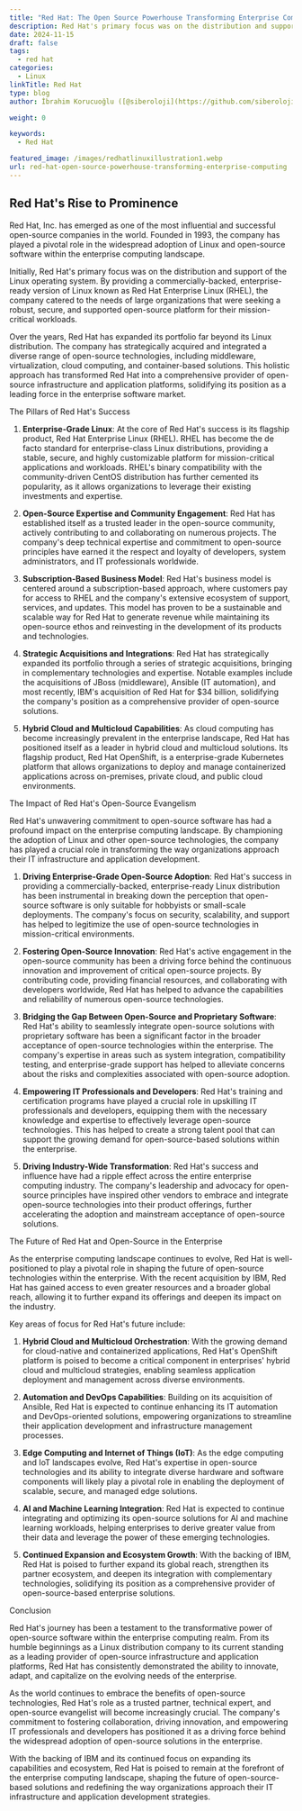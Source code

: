 ```yaml
---
title: "Red Hat: The Open Source Powerhouse Transforming Enterprise Computing"
description: Red Hat's primary focus was on the distribution and support of the Linux operating system. By providing a commercially-backed, enterprise-ready version of Linux known as Red Hat Enterprise Linux (RHEL),
date: 2024-11-15
draft: false
tags:
  - red hat
categories:
  - Linux
linkTitle: Red Hat
type: blog
author: İbrahim Korucuoğlu ([@siberoloji](https://github.com/siberoloji))

weight: 0

keywords:
  - Red Hat

featured_image: /images/redhatlinuxillustration1.webp
url: red-hat-open-source-powerhouse-transforming-enterprise-computing
---
```


## Red Hat's Rise to Prominence

Red Hat, Inc. has emerged as one of the most influential and successful open-source companies in the world. Founded in 1993, the company has played a pivotal role in the widespread adoption of Linux and open-source software within the enterprise computing landscape.

Initially, Red Hat's primary focus was on the distribution and support of the Linux operating system. By providing a commercially-backed, enterprise-ready version of Linux known as Red Hat Enterprise Linux (RHEL), the company catered to the needs of large organizations that were seeking a robust, secure, and supported open-source platform for their mission-critical workloads.

Over the years, Red Hat has expanded its portfolio far beyond its Linux distribution. The company has strategically acquired and integrated a diverse range of open-source technologies, including middleware, virtualization, cloud computing, and container-based solutions. This holistic approach has transformed Red Hat into a comprehensive provider of open-source infrastructure and application platforms, solidifying its position as a leading force in the enterprise software market.

The Pillars of Red Hat's Success

1. **Enterprise-Grade Linux**: At the core of Red Hat's success is its flagship product, Red Hat Enterprise Linux (RHEL). RHEL has become the de facto standard for enterprise-class Linux distributions, providing a stable, secure, and highly customizable platform for mission-critical applications and workloads. RHEL's binary compatibility with the community-driven CentOS distribution has further cemented its popularity, as it allows organizations to leverage their existing investments and expertise.

2. **Open-Source Expertise and Community Engagement**: Red Hat has established itself as a trusted leader in the open-source community, actively contributing to and collaborating on numerous projects. The company's deep technical expertise and commitment to open-source principles have earned it the respect and loyalty of developers, system administrators, and IT professionals worldwide.

3. **Subscription-Based Business Model**: Red Hat's business model is centered around a subscription-based approach, where customers pay for access to RHEL and the company's extensive ecosystem of support, services, and updates. This model has proven to be a sustainable and scalable way for Red Hat to generate revenue while maintaining its open-source ethos and reinvesting in the development of its products and technologies.

4. **Strategic Acquisitions and Integrations**: Red Hat has strategically expanded its portfolio through a series of strategic acquisitions, bringing in complementary technologies and expertise. Notable examples include the acquisitions of JBoss (middleware), Ansible (IT automation), and most recently, IBM's acquisition of Red Hat for $34 billion, solidifying the company's position as a comprehensive provider of open-source solutions.

5. **Hybrid Cloud and Multicloud Capabilities**: As cloud computing has become increasingly prevalent in the enterprise landscape, Red Hat has positioned itself as a leader in hybrid cloud and multicloud solutions. Its flagship product, Red Hat OpenShift, is a enterprise-grade Kubernetes platform that allows organizations to deploy and manage containerized applications across on-premises, private cloud, and public cloud environments.

The Impact of Red Hat's Open-Source Evangelism

Red Hat's unwavering commitment to open-source software has had a profound impact on the enterprise computing landscape. By championing the adoption of Linux and other open-source technologies, the company has played a crucial role in transforming the way organizations approach their IT infrastructure and application development.

1. **Driving Enterprise-Grade Open-Source Adoption**: Red Hat's success in providing a commercially-backed, enterprise-ready Linux distribution has been instrumental in breaking down the perception that open-source software is only suitable for hobbyists or small-scale deployments. The company's focus on security, scalability, and support has helped to legitimize the use of open-source technologies in mission-critical environments.

2. **Fostering Open-Source Innovation**: Red Hat's active engagement in the open-source community has been a driving force behind the continuous innovation and improvement of critical open-source projects. By contributing code, providing financial resources, and collaborating with developers worldwide, Red Hat has helped to advance the capabilities and reliability of numerous open-source technologies.

3. **Bridging the Gap Between Open-Source and Proprietary Software**: Red Hat's ability to seamlessly integrate open-source solutions with proprietary software has been a significant factor in the broader acceptance of open-source technologies within the enterprise. The company's expertise in areas such as system integration, compatibility testing, and enterprise-grade support has helped to alleviate concerns about the risks and complexities associated with open-source adoption.

4. **Empowering IT Professionals and Developers**: Red Hat's training and certification programs have played a crucial role in upskilling IT professionals and developers, equipping them with the necessary knowledge and expertise to effectively leverage open-source technologies. This has helped to create a strong talent pool that can support the growing demand for open-source-based solutions within the enterprise.

5. **Driving Industry-Wide Transformation**: Red Hat's success and influence have had a ripple effect across the entire enterprise computing industry. The company's leadership and advocacy for open-source principles have inspired other vendors to embrace and integrate open-source technologies into their product offerings, further accelerating the adoption and mainstream acceptance of open-source solutions.

The Future of Red Hat and Open-Source in the Enterprise

As the enterprise computing landscape continues to evolve, Red Hat is well-positioned to play a pivotal role in shaping the future of open-source technologies within the enterprise. With the recent acquisition by IBM, Red Hat has gained access to even greater resources and a broader global reach, allowing it to further expand its offerings and deepen its impact on the industry.

Key areas of focus for Red Hat's future include:

1. **Hybrid Cloud and Multicloud Orchestration**: With the growing demand for cloud-native and containerized applications, Red Hat's OpenShift platform is poised to become a critical component in enterprises' hybrid cloud and multicloud strategies, enabling seamless application deployment and management across diverse environments.

2. **Automation and DevOps Capabilities**: Building on its acquisition of Ansible, Red Hat is expected to continue enhancing its IT automation and DevOps-oriented solutions, empowering organizations to streamline their application development and infrastructure management processes.

3. **Edge Computing and Internet of Things (IoT)**: As the edge computing and IoT landscapes evolve, Red Hat's expertise in open-source technologies and its ability to integrate diverse hardware and software components will likely play a pivotal role in enabling the deployment of scalable, secure, and managed edge solutions.

4. **AI and Machine Learning Integration**: Red Hat is expected to continue integrating and optimizing its open-source solutions for AI and machine learning workloads, helping enterprises to derive greater value from their data and leverage the power of these emerging technologies.

5. **Continued Expansion and Ecosystem Growth**: With the backing of IBM, Red Hat is poised to further expand its global reach, strengthen its partner ecosystem, and deepen its integration with complementary technologies, solidifying its position as a comprehensive provider of open-source-based enterprise solutions.

Conclusion

Red Hat's journey has been a testament to the transformative power of open-source software within the enterprise computing realm. From its humble beginnings as a Linux distribution company to its current standing as a leading provider of open-source infrastructure and application platforms, Red Hat has consistently demonstrated the ability to innovate, adapt, and capitalize on the evolving needs of the enterprise.

As the world continues to embrace the benefits of open-source technologies, Red Hat's role as a trusted partner, technical expert, and open-source evangelist will become increasingly crucial. The company's commitment to fostering collaboration, driving innovation, and empowering IT professionals and developers has positioned it as a driving force behind the widespread adoption of open-source solutions in the enterprise.

With the backing of IBM and its continued focus on expanding its capabilities and ecosystem, Red Hat is poised to remain at the forefront of the enterprise computing landscape, shaping the future of open-source-based solutions and redefining the way organizations approach their IT infrastructure and application development strategies.